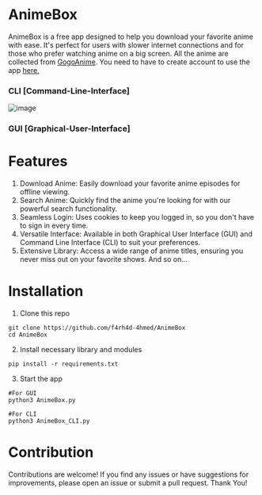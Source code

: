 # AnimeBox
AnimeBox is a free app designed to help you download your favorite anime with ease. It's perfect for users with slower internet connections and for those who prefer watching anime on a big screen. All the anime are collected from [GogoAnime](https://anitaku.pe/). You need to have to create account to use the app [here.](https://anitaku.pe/register.html)

### CLI [Command-Line-Interface]
![image](https://github.com/user-attachments/assets/cbe9d3b1-b1ea-4846-a653-0d9692283f0f)

### GUI [Graphical-User-Interface]


# Features
  1. Download Anime: Easily download your favorite anime episodes for offline viewing.
  2. Search Anime: Quickly find the anime you're looking for with our powerful search functionality.
  3. Seamless Login: Uses cookies to keep you logged in, so you don't have to sign in every time.
  4. Versatile Interface: Available in both Graphical User Interface (GUI) and Command Line Interface (CLI) to suit your preferences.
  5. Extensive Library: Access a wide range of anime titles, ensuring you never miss out on your favorite shows.
And so on...

# Installation
  1. Clone this repo
```
git clone https://github.com/f4rh4d-4hmed/AnimeBox
cd AnimeBox
```
  2. Install necessary library and modules
```
pip install -r requirements.txt
```
  3. Start the app
```
#For GUI
python3 AnimeBox.py

#For CLI
python3 AnimeBox_CLI.py
```

# Contribution
Contributions are welcome! If you find any issues or have suggestions for improvements, please open an issue or submit a pull request. Thank You!
